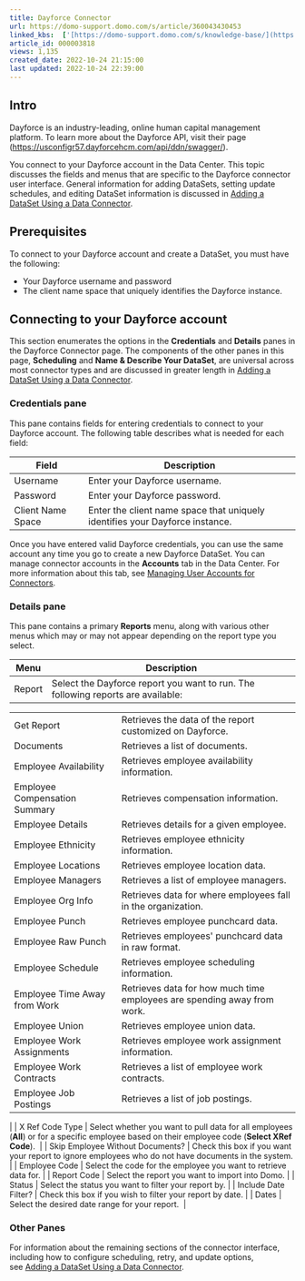 ```yaml
---
title: Dayforce Connector
url: https://domo-support.domo.com/s/article/360043430453
linked_kbs:  ['[https://domo-support.domo.com/s/knowledge-base/](https://domo-support.domo.com/s/knowledge-base/)', '[https://domo-support.domo.com/s/](https://domo-support.domo.com/s/)', '[https://domo-support.domo.com/s/topic/0TO5w000000ZammGAC](https://domo-support.domo.com/s/topic/0TO5w000000ZammGAC)', '[https://domo-support.domo.com/s/topic/0TO5w000000ZanLGAS](https://domo-support.domo.com/s/topic/0TO5w000000ZanLGAS)', '[https://domo-support.domo.com/s/topic/0TO5w000000ZaoQGAS](https://domo-support.domo.com/s/topic/0TO5w000000ZaoQGAS)', '[https://domo-support.domo.com/s/article/360042926274](https://domo-support.domo.com/s/article/360042926274)', '[https://domo-support.domo.com/s/article/360042926054](https://domo-support.domo.com/s/article/360042926054)', '[https://domo-support.domo.com/s/article/360043430453](https://domo-support.domo.com/s/article/360043430453)', '[https://domo-support.domo.com/s/topic/0TO5w000000ZaoQGAS/api-connectors](https://domo-support.domo.com/s/topic/0TO5w000000ZaoQGAS/api-connectors)', '[https://domo-support.domo.com/s/article/360043429933](https://domo-support.domo.com/s/article/360043429933)', '[https://domo-support.domo.com/s/article/360043429953](https://domo-support.domo.com/s/article/360043429953)', '[https://domo-support.domo.com/s/article/360042925494](https://domo-support.domo.com/s/article/360042925494)', '[https://domo-support.domo.com/s/article/360043429913](https://domo-support.domo.com/s/article/360043429913)', '[https://domo-support.domo.com/s/article/4408174643607](https://domo-support.domo.com/s/article/4408174643607)', '[https://domo-support.domo.com/s/login/](https://domo-support.domo.com/s/login/)']
article_id: 000003818
views: 1,135
created_date: 2022-10-24 21:15:00
last updated: 2022-10-24 22:39:00
---
```




Intro
-----


Dayforce is an industry-leading, online human capital management platform. To learn more about the Dayforce API, visit their page (<https://usconfigr57.dayforcehcm.com/api/ddn/swagger/>).


You connect to your Dayforce account in the Data Center. This topic discusses the fields and menus that are specific to the Dayforce connector user interface. General information for adding DataSets, setting update schedules, and editing DataSet information is discussed in [Adding a DataSet Using a Data Connector](/s/article/360042926274).


Prerequisites
-------------


To connect to your Dayforce account and create a DataSet, you must have the following:


* Your Dayforce username and password
* The client name space that uniquely identifies the Dayforce instance.


Connecting to your Dayforce account
-----------------------------------


This section enumerates the options in the **Credentials** and **Details** panes in the Dayforce Connector page. The components of the other panes in this page, **Scheduling** and **Name & Describe Your DataSet**, are universal across most connector types and are discussed in greater length in [Adding a DataSet Using a Data Connector](/s/article/360042926274 "Adding a DataSet Using a Data Connector").


### Credentials pane


This pane contains fields for entering credentials to connect to your Dayforce account. The following table describes what is needed for each field:  




| Field | Description |
| --- | --- |
| Username | Enter your Dayforce username. |
| Password | Enter your Dayforce password. |
| Client Name Space | Enter the client name space that uniquely identifies your Dayforce instance. |


Once you have entered valid Dayforce credentials, you can use the same account any time you go to create a new Dayforce DataSet. You can manage connector accounts in the **Accounts** tab in the Data Center. For more information about this tab, see [Managing User Accounts for Connectors](/s/article/360042926054 "Managing User Accounts for Connectors").


### Details pane


This pane contains a primary **Reports** menu, along with various other menus which may or may not appear depending on the report type you select.




| Menu | Description |
| --- | --- |
| Report | Select the Dayforce report you want to run. The following reports are available:

|  |  |
| --- | --- |
| Get Report | Retrieves the data of the report customized on Dayforce. |
| Documents | Retrieves a list of documents. |
| Employee Availability | Retrieves employee availability information. |
| Employee Compensation Summary | Retrieves compensation information. |
| Employee Details | Retrieves details for a given employee. |
| Employee Ethnicity | Retrieves employee ethnicity information. |
| Employee Locations | Retrieves employee location data. |
| Employee Managers | Retrieves a list of employee managers.  |
| Employee Org Info | Retrieves data for where employees fall in the organization. |
| Employee Punch | Retrieves employee punchcard data.  |
| Employee Raw Punch | Retrieves employees' punchcard data in raw format. |
| Employee Schedule | Retrieves employee scheduling information. |
| Employee Time Away from Work | Retrieves data for how much time employees are spending away from work. |
| Employee Union | Retrieves employee union data. |
| Employee Work Assignments | Retrieves employee work assignment information. |
| Employee Work Contracts | Retrieves a list of employee work contracts. |
| Employee Job Postings | Retrieves a list of job postings. |

 |
| X Ref Code Type | Select whether you want to pull data for all employees (**All**) or for a specific employee based on their employee code (**Select XRef Code**).  |
| Skip Employee Without Documents? | Check this box if you want your report to ignore employees who do not have documents in the system. |
| Employee Code | Select the code for the employee you want to retrieve data for. |
| Report Code | Select the report you want to import into Domo. |
| Status | Select the status you want to filter your report by. |
| Include Date Filter? | Check this box if you wish to filter your report by date. |
| Dates | Select the desired date range for your report.  |


### Other Panes


For information about the remaining sections of the connector interface, including how to configure scheduling, retry, and update options, see [Adding a DataSet Using a Data Connector](/s/article/360042926274).


